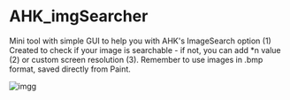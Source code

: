 # AHK_imgSearcher

Mini tool with simple GUI to help you with AHK's ImageSearch option (1)
Created to check if your image is searchable - if not, you can add *n value (2) or custom screen resolution (3).
Remember to use images in .bmp format, saved directly from Paint.

![imgg](https://user-images.githubusercontent.com/118799677/205903305-bc6d8403-0f9b-43da-b8be-4f17e4937910.jpg)
